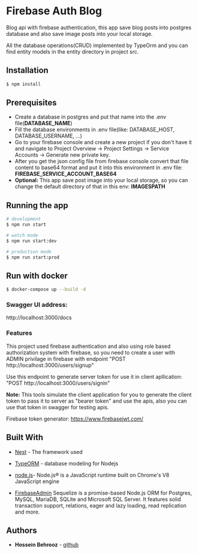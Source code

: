 # Firebase Auth Blog

Blog api with firebase authentication, this app save blog posts into postgres database and also save image posts into your local storage.
</n>

All the database operations(CRUD) implemented by TypeOrm and you can find entity models in the entity directory in project src.

## Installation

```bash
$ npm install
```

## Prerequisites

- Create a database in postgres and put that name into the .env file(**DATABASE_NAME**)
- Fill the database environments in .env file(like: DATABASE_HOST, DATABASE_USERNAME, ...)
- Go to your firebase console and create a new project if you don't have it and navigate to Project Overview → Project Settings → Service Accounts → Generate new private key.
- After you get the json config file from firebase console convert that file content to base64 format and put it into this environment in .env file:
  **FIREBASE_SERVICE_ACCOUNT_BASE64**
- **Optional:** This app save post image into your local storage, so you can change the default directory of that in this env:
  **IMAGESPATH**

## Running the app

```bash
# development
$ npm run start

# watch mode
$ npm run start:dev

# production mode
$ npm run start:prod
```
## Run with docker

```bash
$ docker-compose up --build -d
```

### Swagger UI address:

http://localhost:3000/docs
</n>
</n>

### Features
This project used firebase authentication and also using role based authorization system with firebase, so you need to create a user with ADMIN privilage in firebase with endpoint "POST http://localhost:3000/users/signup"
</n>

Use this endpoint to generate server token for use it in client apllication: "POST http://localhost:3000/users/signin"
</n>

**Note:** This tools simulate the client application for you to generate the client token to pass it to server as "bearer token" and use the apis, also you can use that token in swagger for testing apis.
</n>

Firebase token generator: https://www.firebasejwt.com/
</n>


## Built With

* [Nest](https://github.com/nestjs/nest)  - The framework used

* [TypeORM](https://typeorm.io/) - database modeling for Nodejs

* [node.js](https://nodejs.org/en/)- Node.js® is a JavaScript runtime built on Chrome's V8 JavaScript engine

* [FirebaseAdmin](https://github.com/firebase/firebase-admin-node) Sequelize is a promise-based Node.js ORM for Postgres, MySQL, MariaDB, SQLite and Microsoft SQL Server. It features solid transaction support, relations, eager and lazy loading, read replication and more.


## Authors

*  **Hossein Behrooz** - [github](https://github.com/Ho3einBehrooz)
